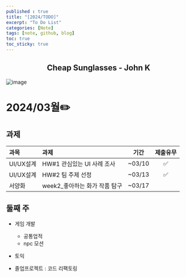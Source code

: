 ```yaml
---
published : true
title: "[2024/TODO]"
excerpt: "To Do List"
categories: [Note]
tags: [note, github, blog]
toc: true
toc_sticky: true
---
```


<h2><center><strong>Cheap Sunglasses</strong> - John K</center></h2>   

![image](https://github.com/1004Jumto/1004Jumto.github.io/assets/96861450/dbde8292-c2b1-4275-8a5b-da38be410017)

# 2024/03월✏️

## 과제

| 과목 | 과제 | 기간 | 제출유무 |
|:--|:--|:--:|:--:|
| UI/UX설계 | HW#1 관심있는 UI 사례 조사 | ~03/10 | ✅ | 
| UI/UX설계 | HW#2 팀 주제 선정 | ~03/13 | ✅ | 
| 서양화  | week2_좋아하는 화가 작품 탐구 | ~03/17 | |


## 둘째 주

+ 게임 개발  
  + 공통업적
  + npc 모션

+ 토익
+ 졸업프로젝트 : 코드 리팩토링

